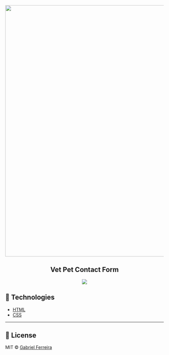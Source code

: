 <div align='center'>
<img src='./gifs/gif.gif' width='800px'>
</div>

<div align='center'>
<h2>Vet Pet Contact Form</h2>
</div>

<div align="center">
<img src="https://img.shields.io/badge/License-MIT-brown.svg" />
</div>

## 🔨 Technologies

- [HTML](https://developer.mozilla.org/en-US/docs/Web/HTML)
- [CSS](https://developer.mozilla.org/en-US/docs/Web/CSS)

---

## 📝 License

MIT © [Gabriel Ferreira](https://github.com/GabrielDoddy94)
